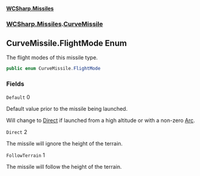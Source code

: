 #### [WCSharp.Missiles](index.md 'index')
### [WCSharp.Missiles](WCSharp.Missiles.md 'WCSharp.Missiles').[CurveMissile](WCSharp.Missiles.CurveMissile.md 'WCSharp.Missiles.CurveMissile')

## CurveMissile.FlightMode Enum

The flight modes of this missile type.

```csharp
public enum CurveMissile.FlightMode
```
### Fields

<a name='WCSharp.Missiles.CurveMissile.FlightMode.Default'></a>

`Default` 0

Default value prior to the missile being launched.  
  
Will change to [Direct](WCSharp.Missiles.CurveMissile.FlightMode.md#WCSharp.Missiles.CurveMissile.FlightMode.Direct 'WCSharp.Missiles.CurveMissile.FlightMode.Direct') if launched from a high altitude or with a non-zero [Arc](WCSharp.Missiles.CurveMissile.Arc.md 'WCSharp.Missiles.CurveMissile.Arc').

<a name='WCSharp.Missiles.CurveMissile.FlightMode.Direct'></a>

`Direct` 2

The missile will ignore the height of the terrain.

<a name='WCSharp.Missiles.CurveMissile.FlightMode.FollowTerrain'></a>

`FollowTerrain` 1

The missile will follow the height of the terrain.